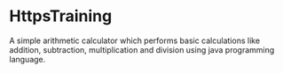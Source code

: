 # HttpsTraining
A simple arithmetic calculator which performs basic calculations like addition, subtraction, multiplication and division using java programming language.
